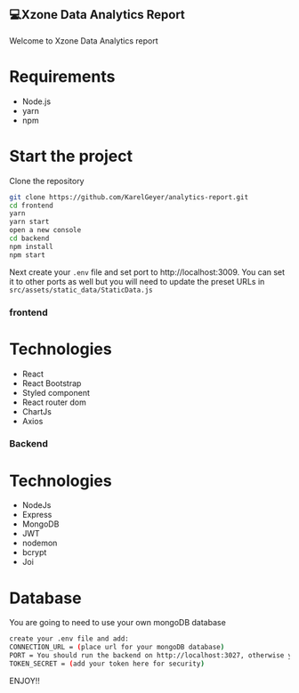 ## 💻Xzone Data Analytics Report

Welcome to Xzone Data Analytics report

# Requirements

- Node.js
- yarn
- npm

# Start the project

Clone the repository

```sh
git clone https://github.com/KarelGeyer/analytics-report.git
cd frontend
yarn
yarn start
open a new console
cd backend
npm install
npm start
```

Next create your `.env` file and set port to http://localhost:3009.
You can set it to other ports as well but you will need to update the preset URLs in `src/assets/static_data/StaticData.js`

### frontend

# Technologies

- React
- React Bootstrap
- Styled component
- React router dom
- ChartJs
- Axios

### Backend
# Technologies

- NodeJs
- Express
- MongoDB
- JWT
- nodemon
- bcrypt
- Joi

# Database

You are going to need to use your own mongoDB database
```sh
create your .env file and add:
CONNECTION_URL = (place url for your mongoDB database)
PORT = You should run the backend on http://localhost:3027, otherwise you are going to have update preset URLs in `src/assets/static_data/StaticData.js`
TOKEN_SECRET = (add your token here for security)
```

ENJOY!!